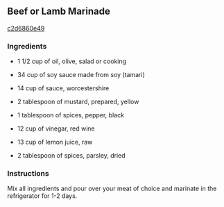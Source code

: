 ## Beef or Lamb Marinade

[c2d6860e49](http://www.food.com/recipe/beef-or-lamb-marinade-203974)

### Ingredients

 - 1 1/2 cup of oil, olive, salad or cooking

 - 34 cup of soy sauce made from soy (tamari)

 - 14 cup of sauce, worcestershire

 - 2 tablespoon of mustard, prepared, yellow

 - 1 tablespoon of spices, pepper, black

 - 12 cup of vinegar, red wine

 - 13 cup of lemon juice, raw

 - 2 tablespoon of spices, parsley, dried

### Instructions

Mix all ingredients and pour over your meat of choice and marinate in the refrigerator for 1-2 days.